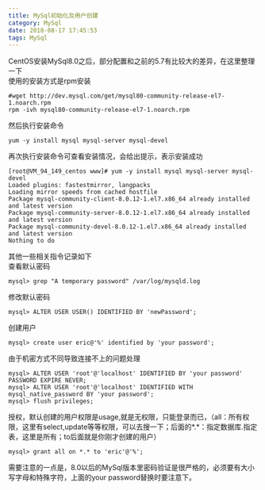 ```yaml
---
title: MySql初始化及用户创建
category: MySql
date: 2018-08-17 17:45:53
tags: MySql
---
```

CentOS安装MySql8.0之后，部分配置和之前的5.7有比较大的差异，在这里整理一下  
使用的安装方式是rpm安装
```
#wget http://dev.mysql.com/get/mysql80-community-release-el7-1.noarch.rpm  
rpm -ivh mysql80-community-release-el7-1.noarch.rpm  
```
然后执行安装命令
```
yum -y install mysql mysql-server mysql-devel  
```
再次执行安装命令可查看安装情况，会给出提示，表示安装成功
```
[root@VM_94_149_centos www]# yum -y install mysql mysql-server mysql-devel
Loaded plugins: fastestmirror, langpacks
Loading mirror speeds from cached hostfile
Package mysql-community-client-8.0.12-1.el7.x86_64 already installed and latest version
Package mysql-community-server-8.0.12-1.el7.x86_64 already installed and latest version
Package mysql-community-devel-8.0.12-1.el7.x86_64 already installed and latest version
Nothing to do
```
其他一些相关指令记录如下  
查看默认密码
```
mysql> grep "A temporary password" /var/log/mysqld.log
```
修改默认密码
```
mysql> ALTER USER USER() IDENTIFIED BY 'newPassword';
```
创建用户
```
mysql> create user eric@'%' identified by 'your password';
```
由于机密方式不同导致连接不上的问题处理
```
mysql> ALTER USER 'root'@'localhost' IDENTIFIED BY 'your password' PASSWORD EXPIRE NEVER;
mysql> ALTER USER 'root'@'localhost' IDENTIFIED WITH mysql_native_password BY 'your password';
mysql> flush privileges;
```
授权，默认创建的用户权限是usage,就是无权限，只能登录而已，（all：所有权限，这里有select,update等等权限，可以去搜一下；后面的*.*：指定数据库.指定表，这里是所有；to后面就是你刚才创建的用户）
```
mysql> grant all on *.* to 'eric'@'%';
```
需要注意的一点是，8.0以后的MySql版本里密码验证是很严格的，必须要有大小写字母和特殊字符，上面的your password替换时要注意下。